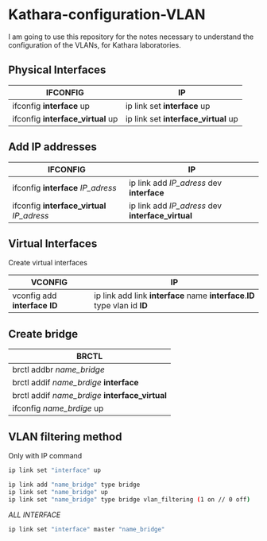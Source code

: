 # Kathara-configuration-VLAN

I am going to use this repository for the notes necessary to understand 
the configuration of the VLANs, for Kathara laboratories.

## Physical Interfaces

| IFCONFIG | IP |
| --------- | --------- |
| ifconfig **interface** up | ip link set **interface** up |
| ifconfig **interface_virtual** up | ip link set **interface_virtual** up |

## Add IP addresses

| IFCONFIG | IP |
| --------- | --------- |
| ifconfig **interface** *IP_adress* | ip link add  *IP_adress* dev **interface** |
| ifconfig **interface_virtual** *IP_adress* | ip link add  *IP_adress* dev **interface_virtual** |

## Virtual Interfaces

Create virtual interfaces

| VCONFIG | IP |
| --------- | --------- |
| vconfig add **interface** **ID** | ip link add link **interface** name **interface**.**ID** type vlan id **ID** |

## Create bridge

| BRCTL |
| --------- |
| brctl addbr *name_bridge* |
| brctl addif *name_brdige* **interface**  |
| brctl addif *name_brdige* **interface_virtual**  |
| ifconfig *name_brdige* up |

## VLAN filtering method

Only with IP command

````bash
ip link set "interface" up
````

````bash
ìp link add "name_bridge" type bridge
ip link set "name_bridge" up
ip link set "name_bridge" type bridge vlan_filtering (1 on // 0 off)
````

*ALL INTERFACE*
````bash
ip link set "interface" master "name_bridge"
````
